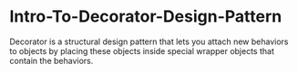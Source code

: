 # Intro-To-Decorator-Design-Pattern
Decorator is a structural design pattern that lets you attach new behaviors to objects by placing these objects inside special wrapper objects that contain the behaviors.
